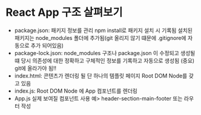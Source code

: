 # React App 구조 살펴보기
- package.json:
  패키지 정보를 관리
  npm install로 패키지 설치 시 기록됨
  설치된 패키지는 node_modules 폴더에 추가됨(git 올리지 않기 떄문에 .gitignore에 자동으로 추가 되어있음)
- package-lock.json:
  node_modules 구조나 package.json 이 수정되고 생성될 떄 당시 의존성에 대한
  정확하고 구체적인 정보를 기록하고 자동으로 생성됨
  (중요) git에 올라가야 됨!!
- index.html:
  콘텐츠가 렌더링 될 단 하나의 템플릿 페이지
  Root DOM Node를 갖고 있음
- index.js:
  Root DOM Node 에 App 컴포넌트를 렌더링
- App.js
  실제 보여질 컴포넌트
  사용 예> header-section-main-footer 또는 라우터 작성